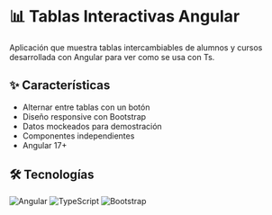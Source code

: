 # 📊 Tablas Interactivas Angular

Aplicación que muestra tablas intercambiables de alumnos y cursos desarrollada con Angular para ver como se usa con Ts.

## ✨ Características

- Alternar entre tablas con un botón
- Diseño responsive con Bootstrap
- Datos mockeados para demostración
- Componentes independientes
- Angular 17+

## 🛠️ Tecnologías

![Angular](https://img.shields.io/badge/Angular-DD0031?style=for-the-badge&logo=angular&logoColor=white)
![TypeScript](https://img.shields.io/badge/TypeScript-007ACC?style=for-the-badge&logo=typescript&logoColor=white)
![Bootstrap](https://img.shields.io/badge/Bootstrap-563D7C?style=for-the-badge&logo=bootstrap&logoColor=white)
